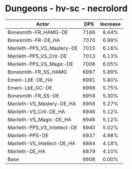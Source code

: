 # Dungeons - hv-sc - necrolord
| Actor | DPS | Increase |
|---|:---:|:---:|
|Bonesmith-FR_HAMG-DE|7166|8.44%|
|Bonesmith-FR-DE_HA|7070|6.99%|
|Marileth-PPS_VS_Mastery-DE|7015|6.16%|
|Marileth-PPS_VS_Crit-DE|7013|6.13%|
|Marileth-PPS_VS_Magic-DE|7008|6.05%|
|Bonesmith-FR_SS_HAMG|6997|5.89%|
|Emeni-LbE-DE_HA|6991|5.80%|
|Emeni-LbE_GC-DE|6988|5.75%|
|Bonesmith-FR_SS-DE|6958|5.30%|
|Marileth-VS_Mastery-DE_HA|6956|5.27%|
|Marileth-VS_Crit-DE_HA|6946|5.12%|
|Marileth-VS_Magic-DE_HA|6946|5.12%|
|Marileth-PPS_VS_Intellect-DE|6940|5.02%|
|Marileth-PPS-DE|6937|4.98%|
|Marileth-VS_Intellect-DE_HA|6884|4.18%|
|Marileth-DE_HA|6879|4.10%|
|Base|6608|0.00%|

